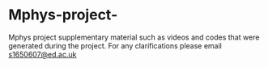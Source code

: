 # Mphys-project-
Mphys project supplementary material such as videos and codes that were generated during the project.
For any clarifications please email s1650607@ed.ac.uk
